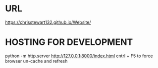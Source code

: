 # URL
https://chrisstewart132.github.io/Website/

# HOSTING FOR DEVELOPMENT
python -m http.server
http://127.0.0.1:8000/index.html
cntrl + F5 to force browser un-cache and refresh